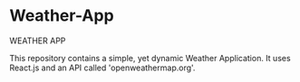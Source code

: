# Weather-App
WEATHER APP

This repository contains a simple, yet dynamic Weather Application. It uses React.js and an API called 'openweathermap.org'.